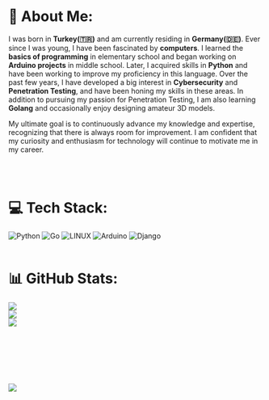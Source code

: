 # 💫 About Me:

I was born in **Turkey(&#x1F1F9;&#x1F1F7;)** and am currently residing in **Germany(&#x1F1E9;&#x1F1EA;)**. Ever since I was young, I have been fascinated by **computers**. I learned the **basics of programming** in elementary school and began working on **Arduino projects** in middle school. Later, I acquired skills in **Python** and have been working to improve my proficiency in this language. Over the past few years, I have developed a big interest in **Cybersecurity** and **Penetration Testing**, and have been honing my skills in these areas. In addition to pursuing my passion for Penetration Testing, I am also learning **Golang** and occasionally enjoy designing amateur 3D models.

My ultimate goal is to continuously advance my knowledge and expertise, recognizing that there is always room for improvement. I am confident that my curiosity and enthusiasm for technology will continue to motivate me in my career.

<br><br>

# 💻 Tech Stack:
![Python](https://img.shields.io/badge/python-3670A0?style=for-the-badge&logo=python&logoColor=ffdd54) ![Go](https://img.shields.io/badge/go-%2300ADD8.svg?style=for-the-badge&logo=go&logoColor=white) ![LINUX](https://img.shields.io/badge/Linux-FCC624?style=for-the-badge&logo=linux&logoColor=black) ![Arduino](https://img.shields.io/badge/-Arduino-00979D?style=for-the-badge&logo=Arduino&logoColor=white) ![Django](https://img.shields.io/badge/-Django-092e20?style=for-the-badge&logo=Django&logoColor=white)
<br><br>

# 📊 GitHub Stats:
![](https://github-readme-stats.vercel.app/api?username=kafalar-karisik&theme=tokyonight&hide_border=false&include_all_commits=false&count_private=false)<br/>
![](https://github-readme-streak-stats.herokuapp.com/?user=kafalar-karisik&theme=tokyonight&hide_border=false)<br/>
![](https://github-readme-stats.vercel.app/api/top-langs/?username=kafalar-karisik&theme=tokyonight&hide_border=false&include_all_commits=true&count_private=true&layout=compact&exclude_repo=Kafalar-Karisik.github.io)
<br><br>

<br><br>

<br><br>
![](https://quotes-github-readme.vercel.app/api?type=horizontal&theme=tokyonight) <br>


<!--[![](https://visitcount.itsvg.in/api?id=kafalar-karisik&icon=2&color=6)](https://visitcount.itsvg.in)-->


<!-- Proudly created with GPRM ( https://gprm.itsvg.in ) -->
